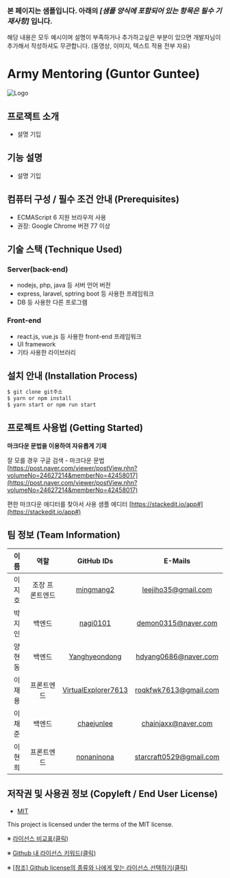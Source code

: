 
### 본 페이지는 샘플입니다. 아래의 *[샘플 양식에 포함되어 있는 항목은 필수 기재사항]*   입니다.

해당 내용은 모두 예시이며 설명이 부족하거나 추가하고싶은 부분이 있으면 개발자님이 추가해서 작성하셔도 무관합니다. (동영상, 이미지, 텍스트 적용 전부 자유)

# Army Mentoring (Guntor Guntee)

![Logo](https://s3.us-west-2.amazonaws.com/secure.notion-static.com/5661b9ce-5790-4dea-b557-f7833bea8975/20210911_132325_0002.png?X-Amz-Algorithm=AWS4-HMAC-SHA256&X-Amz-Credential=AKIAT73L2G45O3KS52Y5%2F20210911%2Fus-west-2%2Fs3%2Faws4_request&X-Amz-Date=20210911T060936Z&X-Amz-Expires=86400&X-Amz-Signature=7d0c6cd51a66da61c9db72ac3b7970628795052c1abb65b9518fceefcccdaaf6&X-Amz-SignedHeaders=host&response-content-disposition=filename%20%3D%2220210911_132325_0002.png%22)

## 프로잭트 소개

- 설명 기입

## 기능 설명

- 설명 기입

## 컴퓨터 구성 / 필수 조건 안내 (Prerequisites)

- ECMAScript 6 지원 브라우저 사용
- 권장: Google Chrome 버젼 77 이상

## 기술 스택 (Technique Used) 

### Server(back-end)

-  nodejs, php, java 등 서버 언어 버전 
- express, laravel, sptring boot 등 사용한 프레임워크 
- DB 등 사용한 다른 프로그램 
 
### Front-end

 -  react.js, vue.js 등 사용한 front-end 프레임워크 
 -  UI framework
 - 기타 사용한 라이브러리

## 설치 안내 (Installation Process)

```bash
$ git clone git주소
$ yarn or npm install
$ yarn start or npm run start
```

## 프로젝트 사용법 (Getting Started)

**마크다운 문법을 이용하여 자유롭게 기재**

잘 모를 경우
구글 검색 - 마크다운 문법
[https://post.naver.com/viewer/postView.nhn?volumeNo=24627214&memberNo=42458017](https://post.naver.com/viewer/postView.nhn?volumeNo=24627214&memberNo=42458017)

 편한 마크다운 에디터를 찾아서 사용
 샘플 에디터 [https://stackedit.io/app#](https://stackedit.io/app#)
 
## 팀 정보 (Team Information)

|  이름  |        역할        |                       GitHub IDs                      |         E-Mails         |
|:------:|:------------------:|:-----------------------------------------------------:|:-----------------------:|
| 이지호 |  조장  프론트엔드  |           [mingmang2](github.com/mingmang2)           |   leejiho35@gmail.com   |
| 박지인 |       백엔드       |            [nagi0101](github.com/nagi0101)            |   demon0315@naver.com   |
| 양현동 |       백엔드       |       [Yanghyeondong](github.com/Yanghyeondong)       |   hdyang0686@naver.com  |
| 이재용 |     프론트엔드     | [VirtualExplorer7613](github.com/VirtualExplorer7613) |  roqkfwk7613@gmail.com  |
| 이채준 |       백엔드       |          [chaejunlee](github.com/chaejunlee)          |   chainjaxx@naver.com   |
| 이현희 |     프론트엔드     |          [nonaninona](github.com/nonaninona)          | starcraft0529@gmail.com |

## 저작권 및 사용권 정보 (Copyleft / End User License)

 * [MIT](https://github.com/osam2020-WEB/Sample-ProjectName-TeamName/blob/master/license.md)

This project is licensed under the terms of the MIT license.

※ [라이선스 비교표(클릭)](https://olis.or.kr/license/compareGuide.do)

※ [Github 내 라이선스 키워드(클릭)](https://docs.github.com/en/github/creating-cloning-and-archiving-repositories/creating-a-repository-on-github/licensing-a-repository)

※ [\[참조\] Github license의 종류와 나에게 맞는 라이선스 선택하기(클릭)](https://flyingsquirrel.medium.com/github-license%EC%9D%98-%EC%A2%85%EB%A5%98%EC%99%80-%EB%82%98%EC%97%90%EA%B2%8C-%EB%A7%9E%EB%8A%94-%EB%9D%BC%EC%9D%B4%EC%84%A0%EC%8A%A4-%EC%84%A0%ED%83%9D%ED%95%98%EA%B8%B0-ae29925e8ff4)
